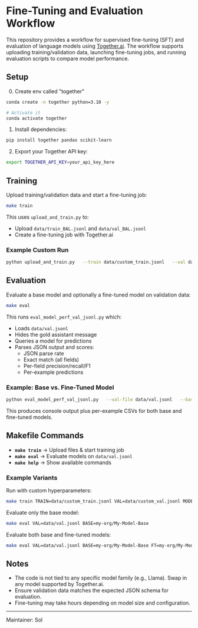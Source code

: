 # Fine-Tuning and Evaluation Workflow

This repository provides a workflow for supervised fine-tuning (SFT) and evaluation of language models using [Together.ai](https://www.together.ai). The workflow supports uploading training/validation data, launching fine-tuning jobs, and running evaluation scripts to compare model performance.

## Setup

0. Create env called "together"
```bash
conda create -n together python=3.10 -y

# Activate it
conda activate together
```

1. Install dependencies:

```bash
pip install together pandas scikit-learn
```

2. Export your Together API key:

```bash
export TOGETHER_API_KEY=your_api_key_here
```

## Training

Upload training/validation data and start a fine-tuning job:

```bash
make train
```

This uses `upload_and_train.py` to:
- Upload `data/train_BAL.jsonl` and `data/val_BAL.jsonl`
- Create a fine-tuning job with Together.ai

### Example Custom Run

```bash
python upload_and_train.py   --train data/custom_train.jsonl   --val data/custom_val.jsonl   --model my-org/My-Model-Base   --suffix my-experiment-v1   --epochs 3   --batch-size 16   --lr 5e-5
```

## Evaluation

Evaluate a base model and optionally a fine-tuned model on validation data:

```bash
make eval
```

This runs `eval_model_perf_val_jsonl.py` which:
- Loads `data/val.jsonl`
- Hides the gold assistant message
- Queries a model for predictions
- Parses JSON output and scores:
  - JSON parse rate
  - Exact match (all fields)
  - Per-field precision/recall/F1
  - Per-example predictions

### Example: Base vs. Fine-Tuned Model

```bash
python eval_model_perf_val_jsonl.py   --val-file data/val.jsonl   --base-model my-org/My-Model-Base   --ft-model my-org/My-Model-Base-my-experiment-v1-123456   --concurrency 4   --temperature 0   --dump-csv results/preds.csv
```

This produces console output plus per-example CSVs for both base and fine-tuned models.

## Makefile Commands

- **`make train`** → Upload files & start training job
- **`make eval`** → Evaluate models on `data/val.jsonl`
- **`make help`** → Show available commands

### Example Variants

Run with custom hyperparameters:

```bash
make train TRAIN=data/custom_train.jsonl VAL=data/custom_val.jsonl MODEL=my-org/My-Model-Base EPOCHS=3 BATCH=16 LR=5e-5
```

Evaluate only the base model:

```bash
make eval VAL=data/val.jsonl BASE=my-org/My-Model-Base
```

Evaluate both base and fine-tuned models:

```bash
make eval VAL=data/val.jsonl BASE=my-org/My-Model-Base FT=my-org/My-Model-Base-my-experiment-v1-123456
```

## Notes

- The code is not tied to any specific model family (e.g., Llama). Swap in any model supported by Together.ai.
- Ensure validation data matches the expected JSON schema for evaluation.
- Fine-tuning may take hours depending on model size and configuration.

---
Maintainer: Sol
